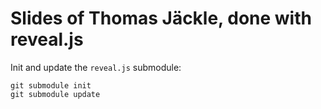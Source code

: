 # Slides of Thomas Jäckle, done with reveal.js

Init and update the `reveal.js` submodule:
```shell
git submodule init
git submodule update
```
